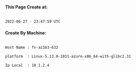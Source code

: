 
   
#### This Page Create at:

```bash

2022-06-27 - 23:47:59 UTC

```

#### Create By Machine:

```bash

Host Name : fv-az163-632

platform  : Linux-5.13.0-1031-azure-x86_64-with-glibc2.31

Ip Local  : 10.1.2.4

```

